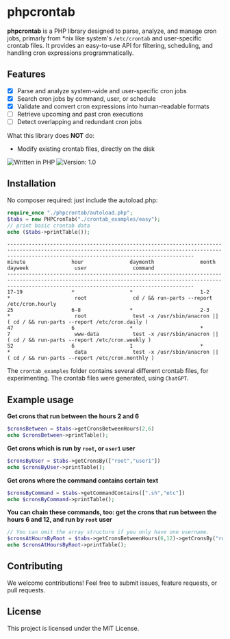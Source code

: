 # phpcrontab

**phpcrontab** is a PHP library designed to parse, analyze, and manage cron jobs, primarly from *nix like system's `/etc/crontab` and user-specific crontab files. It provides an easy-to-use API for filtering, scheduling, and handling cron expressions programmatically.

## Features

- [x] Parse and analyze system-wide and user-specific cron jobs
- [x] Search cron jobs by command, user, or schedule
- [x] Validate and convert cron expressions into human-readable formats
- [ ] Retrieve upcoming and past cron executions
- [ ] Detect overlapping and redundant cron jobs

What this library does **NOT** do:

- Modify existing crontab files, directly on the disk

![Written in PHP](https://img.shields.io/badge/written%20in-PHP-blue)
![Version: 1.0](https://img.shields.io/badge/Version:-1.0-green)

## Installation

No composer required: just include the autoload.php:


```php
require_once "./phpcrontab/autoload.php";
$tabs = new PHPCronTab("./crontab_examples/easy");
// print basic crontab data
echo ($tabs->printTable());
```

```console
---------------------------------------------------------------------------------------------------------------------------------------------------------------------------------------------------------
minute               hour               daymonth               month               dayweek               user               command
---------------------------------------------------------------------------------------------------------------------------------------------------------------------------------------------------------
17-19                *                  *                      1-2                 *                     root               cd / && run-parts --report /etc/cron.hourly
25                   6-8                *                      2-3                 *                     root               test -x /usr/sbin/anacron || ( cd / && run-parts --report /etc/cron.daily )
47                   6                  *                      *                   7                     www-data           test -x /usr/sbin/anacron || ( cd / && run-parts --report /etc/cron.weekly )
52                   6                  1                      *                   *                     data               test -x /usr/sbin/anacron || ( cd / && run-parts --report /etc/cron.monthly )
```


The `crontab_examples` folder contains several different crontab files, for experimenting. The crontab files were generated, using `ChatGPT`.

## Example usage

**Get crons that run between the hours 2 and 6**
```php
$cronsBetween = $tabs->getCronsBetweenHours(2,6)
echo $cronsBetween->printTable();
```

**Get crons which is run by `root`, or `user1` user**
```php
$cronsByUser = $tabs->getCronsBy(["root","user1"])
echo $cronsByUser->printTable();
```

**Get crons where the command contains certain text**
```php
$cronsByCommand = $tabs->getCommandContains([".sh","etc"])
echo $cronsByCommand->printTable();
```

**You can chain these commands, too: get the crons that run between the hours 6 and 12, and run by `root` user**
```php
// You can omit the array structure if you only have one username.
$cronsAtHoursByRoot = $tabs->getCronsBetweenHours(6,12)->getCronsBy("root")
echo $cronsAtHoursByRoot->printTable();
```

## Contributing

We welcome contributions! Feel free to submit issues, feature requests, or pull requests.

## License

This project is licensed under the MIT License.
